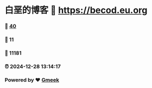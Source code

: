 # 白垩的博客 :link: https://becod.eu.org 
### :page_facing_up: [40](https://becod.eu.org/tag.html) 
### :speech_balloon: 11 
### :hibiscus: 11181 
### :alarm_clock: 2024-12-28 13:14:17 
### Powered by :heart: [Gmeek](https://github.com/Meekdai/Gmeek)
